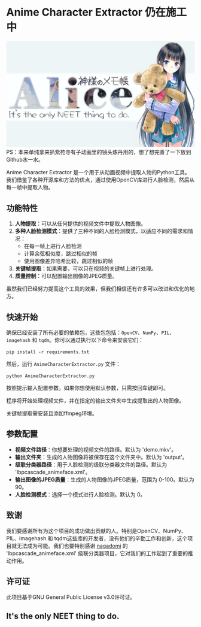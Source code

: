 # Anime Character Extractor 仍在施工中

![image](https://github.com/DivinationHW/AnimeFaceExtractor/blob/main/Yuuko.jpg)
PS：本来单纯拿来扒紫苑寺有子动画里的镜头炼丹用的，想了想完善了一下放到Github水一水。

Anime Character Extractor 是一个用于从动画视频中提取人物的Python工具。我们借鉴了各种开源库和方法的优点，通过使用OpenCV库进行人脸检测，然后从每一帧中提取人物。

## 功能特性

1. **人物提取**：可以从任何提供的视频文件中提取人物图像。
2. **多种人脸检测模式**：提供了三种不同的人脸检测模式，以适应不同的需求和情况：
   - 在每一帧上进行人脸检测
   - 计算余弦相似度，跳过相似的帧
   - 使用图像差异哈希比较，跳过相似的帧
3. **关键帧提取**：如果需要，可以只在视频的关键帧上进行处理。
4. **质量控制**：可以配置输出图像的JPEG质量。

虽然我们已经努力提高这个工具的效果，但我们相信还有许多可以改进和优化的地方。

## 快速开始

确保已经安装了所有必要的依赖包，这些包包括：`OpenCV`、`NumPy`、`PIL`、`imagehash` 和 `tqdm`。你可以通过执行以下命令来安装它们：

    pip install -r requirements.txt

然后，运行 `AnimeCharacterExtractor.py` 文件：

    python AnimeCharacterExtractor.py

按照提示输入配置参数。如果你想使用默认参数，只需按回车键即可。

程序将开始处理视频文件，并在指定的输出文件夹中生成提取出的人物图像。

关键帧提取需安装且添加ffmpeg环境。

## 参数配置

- **视频文件路径**：你想要处理的视频文件的路径。默认为 'demo.mkv'。
- **输出文件夹**：生成的人物图像将被保存在这个文件夹中。默认为 'output'。
- **级联分类器路径**：用于人脸检测的级联分类器文件的路径。默认为 'lbpcascade_animeface.xml'。
- **输出图像的JPEG质量**：生成的人物图像的JPEG质量，范围为 0-100。默认为 90。
- **人脸检测模式**：选择一个模式进行人脸检测。默认为 0。

## 致谢

我们要感谢所有为这个项目的成功做出贡献的人。特别是OpenCV、NumPy、PIL、imagehash 和 tqdm这些库的开发者，没有他们的辛勤工作和创新，这个项目就无法成为可能。我们也要特别感谢 [nagadomi](https://github.com/nagadomi/lbpcascade_animeface) 的 'lbpcascade_animeface.xml' 级联分类器项目，它对我们的工作起到了重要的推动作用。

## 许可证

此项目基于GNU General Public License v3.0许可证。

## It's the only NEET thing to do.
